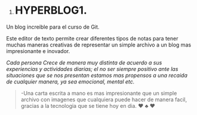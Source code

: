 1. # HYPERBLOG1. 
Un blog increible para el curso de Git.

Este editor de texto permite crear diferentes tipos de notas para tener muchas maneras creativas de representar un simple archivo a un blog mas impresionante e inovador.

*Cada persona Crece de manera muy distinta de acuerdo a sus experiencias y actividades diarias; el no ser siempre positivo ante las situaciones que se nos presentan estamos mas propensos a una recaida de cualquier manera, ya sea emocional, mental etc.*

> -Una carta escrita a mano es mas impresionante que un simple archivo con imagenes que cualquiera puede hacer de manera facil, gracias a la tecnologia que se tiene hoy en dia.
&hearts; &clubs; &hearts;
